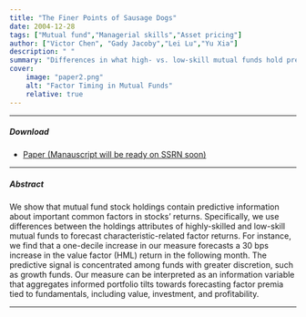 ```yaml
---
title: "The Finer Points of Sausage Dogs" 
date: 2004-12-28
tags: ["Mutual fund","Managerial skills","Asset pricing"]
author: ["Victor Chen", "Gady Jacoby","Lei Lu","Yu Xia"]
description: " " 
summary: "Differences in what high- vs. low-skill mutual funds hold predict next-month factor returns (e.g., a one-decile rise signals ~0.30% higher HML), strongest for discretionary funds, reflecting informed tilts toward value, investment, and profitability premia." 
cover:
    image: "paper2.png"
    alt: "Factor Timing in Mutual Funds"
    relative: true
---
```


---

##### Download

+ [Paper (Manauscript will be ready on SSRN soon)]()
<!-- +  + [Online appendix](appendix2.pdf) -->
<!-- +  + [Code and data](https://github.com/pmichaillat/wunk-model) -->

---

##### Abstract

We show that mutual fund stock holdings contain predictive information about important common factors in stocks’ returns. Specifically, we use differences between the holdings attributes of highly-skilled and low-skill mutual funds to forecast characteristic-related factor returns. For instance, we find that a one-decile increase in our measure forecasts a 30 bps increase in the value factor (HML) return in the following month. The predictive signal is concentrated among funds with greater discretion, such as growth funds. Our measure can be interpreted as an information variable that aggregates informed portfolio tilts towards forecasting factor premia tied to fundamentals, including value, investment, and profitability.

---

